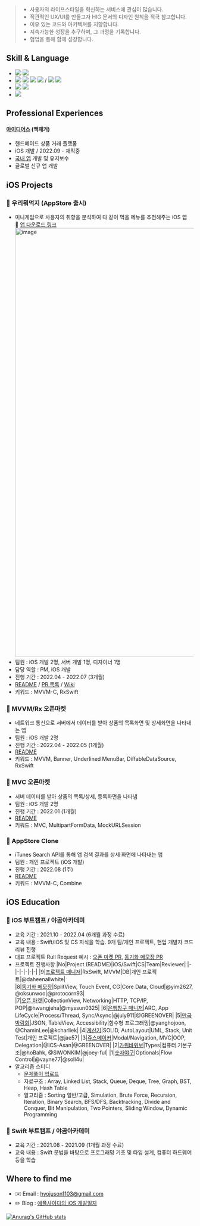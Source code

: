 > * 사용자의 라이프스타일을 혁신하는 서비스에 관심이 많습니다.
> * 직관적인 UX/UI를 만들고자 HIG 문서의 디자인 원칙을 적극 참고합니다.
> * 이유 있는 코드와 아키텍쳐를 지향합니다.
> * 지속가능한 성장을 추구하며, 그 과정을 기록합니다.
> * 협업을 통해 함께 성장합니다.

## Skill & Language
- <img src="https://img.shields.io/badge/iOS(UIKit)-181717?style=flat-square&logo=Apple&logoColor=Black"/> <img src="https://img.shields.io/badge/Swift-F05138?style=flat-square&logo=Swift&logoColor=white"/>
- <img src="https://img.shields.io/badge/RxSwift-b7178c?style=flat-square&logo=ReactiveX&logoColor=white"/> <img src="https://img.shields.io/badge/Combine-F05138?style=flat-square&logo=Swift&logoColor=white"/> <img src="https://img.shields.io/badge/Realm-39477F?style=flat-square&logo=Realm&logoColor=white"/> <img src="https://img.shields.io/badge/Firebase-FFCA28?style=flat-square&logo=Firebase&logoColor=181717"/> / <img src="https://img.shields.io/badge/SPM-F05138?style=flat-square&logo=Swift&logoColor=white"/> <img src="https://img.shields.io/badge/CocoaPods-EE3322?style=flat-square&logo=CocoaPods&logoColor=white"/>
- <img src="https://img.shields.io/badge/Git-F05032?style=flat-square&logo=Git&logoColor=white"/> <img src="https://img.shields.io/badge/GitHub-181717?style=flat-square&logo=GitHub&logoColor=white"/>
- <img src="https://img.shields.io/badge/TDD-009287?style=flat-square&logo=Cachet&logoColor=white"/>

## Professional Experiences
#### [아이디어스](https://www.idus.com/) (백패커)
- 핸드메이드 상품 거래 플랫폼
- iOS 개발 / 2022.09 - 재직중
- [국내 앱](https://apps.apple.com/kr/app/%EC%95%84%EC%9D%B4%EB%94%94%EC%96%B4%EC%8A%A4-idus/id872469884) 개발 및 유지보수
- 글로벌 신규 앱 개발 

## iOS Projects
### 🍙 우리뭐먹지 (AppStore 출시)
- 미니게임으로 사용자의 취향을 분석하여 다 같이 먹을 메뉴를 추천해주는 iOS 앱   
   🔗 [앱 다운로드 링크](https://apps.apple.com/app/1632157845)
   <img width="1152" alt="image" src="https://user-images.githubusercontent.com/70856586/178147195-49f6ccd8-1972-44aa-8abf-8e054bdc8839.png">
- 팀원 : iOS 개발 2명, 서버 개발 1명, 디자이너 1명
- 담당 역할 : PM, iOS 개발
- 진행 기간 : 2022.04 - 2022.07 (3개월)
- [README](https://github.com/just1103/WhatWeEat) / [PR 목록](https://github.com/just1103/WhatWeEat/pulls?q=is%3Apr+is%3Aclosed) / [Wiki](https://github.com/just1103/WhatWeEat/wiki)
- 키워드 : MVVM-C, RxSwift
   
### 🛒 MVVM/Rx 오픈마켓
- 네트워크 통신으로 서버에서 데이터를 받아 상품의 목록화면 및 상세화면을 나타내는 앱
- 팀원 : iOS 개발 2명
- 진행 기간 : 2022.04 - 2022.05 (1개월)
- [README](https://github.com/just1103/MVVM-RX-OpenMarket)
- 키워드 : MVVM, Banner, Underlined MenuBar, DiffableDataSource, RxSwift

### 🛒 MVC 오픈마켓
- 서버 데이터를 받아 상품의 목록/상세, 등록화면을 나타냄
- 팀원 : iOS 개발 2명
- 진행 기간 : 2022.01 (1개월)
- [README](https://github.com/just1103/ios-open-market)
- 키워드 : MVC, MultipartFormData, MockURLSession

### 📱 AppStore Clone
- iTunes Search API를 통해 앱 검색 결과를 상세 화면에 나타내는 앱
- 팀원 : 개인 프로젝트 (iOS 개발)
- 진행 기간 : 2022.08 (1주)
- [README](https://github.com/just1103/AppStore_Clone)
- 키워드 : MVVM-C, Combine

## iOS Education
### 🍎 iOS 부트캠프 / 야곰아카데미
* 교육 기간 : 2021.10 - 2022.04 (6개월 과정 수료) 
* 교육 내용 : Swift/iOS 및 CS 지식을 학습. 9개 팀/개인 프로젝트, 현업 개발자 코드리뷰 진행
* 대표 프로젝트 Rull Request 예시 : [오픈 마켓 PR](https://github.com/yagom-academy/ios-open-market/pull/114), [동기화 메모장 PR](https://github.com/yagom-academy/ios-cloud-notes/pull/88)
* 프로젝트 진행사항
  |No|Project (README)|iOS/Swift|CS|Team|Reviewer|
  |-|-|-|-|-|-|
  |9|[프로젝트 매니저](https://github.com/just1103/ios-project-manager/tree/step2-2Rx)|RxSwift, MVVM|DB|개인 프로젝트|@daheenallwhite|    
  |8|[동기화 메모장](https://github.com/just1103/ios-cloud-notes/tree/step3)|SplitView, Touch Event, CG|Core Data, Cloud|@yim2627, @oksunwoo|@protocorn93|  
  |7|[오픈 마켓](https://github.com/just1103/ios-open-market)|CollectionView, Networking|HTTP, TCP/IP, POP|@hwangjeha|@myssun0325|
  |6|[은행창구 매니저](https://github.com/just1103/ios-bank-manager/tree/step3)|ARC, App LifeCycle|Process/Thread, Sync/Async|@july911|@GREENOVER|
  |5|[만국박람회](https://github.com/just1103/ios-exposition-universelle)|JSON, TableView, Accessibility|함수형 프로그래밍|@yanghojoon, @ChaminLee|@kcharliek|
  |4|[계산기](https://github.com/just1103/ios-calculator-app/tree/step3)|SOLID, AutoLayout|UML, Stack, Unit Test|개인 프로젝트|@jae57|
  |3|[쥬스메이커](https://github.com/just1103/ios-juice-maker)|Modal/Navigation, MVC|OOP, Delegation|@ICS-Asan|@GREENOVER|
  |2|[가위바위보](https://github.com/just1103/ios-rock-paper-scissors)|Types|컴퓨터 기본구조|@hoBahk, @SIWONKIM|@joey-ful|
  |1|[숫자야구](https://github.com/just1103/ios-number-baseball)|Optionals|Flow Control|@vayne77|@soll4u|
* 알고리즘 스터디 
   - [문제풀이 업로드](https://github.com/Alg0rithm-Study/Algorithm_Study_A1/tree/applecider)
   - 자료구조 : Array, Linked List, Stack, Queue, Deque, Tree, Graph, BST, Heap, Hash Table
   - 알고리즘 : Sorting 일반/고급, Simulation, Brute Force, Recursion, Iteration, Binary Search, BFS/DFS, Backtracking, Divide and Conquer, Bit Manipulation, Two Pointers, Sliding Window, Dynamic Programming

### 🍎 Swift 부트캠프 / 야곰아카데미
* 교육 기간 : 2021.08 - 2021.09 (1개월 과정 수료)
* 교육 내용 : Swift 문법을 바탕으로 프로그래밍 기초 및 타입 설계, 컴퓨터 하드웨어 등을 학습

## Where to find me
* ✉️ Email : hyojuson1103@gmail.com
* ✏️ Blog : [애플사이다의 iOS 개발일지](https://applecider2020.tistory.com/)

[![Anurag's GitHub stats](https://github-readme-stats.vercel.app/api?username=just1103)](https://github.com/anuraghazra/github-readme-stats)
<!--
**just1103/just1103** is a ✨ _special_ ✨ repository because its `README.md` (this file) appears on your GitHub profile.
